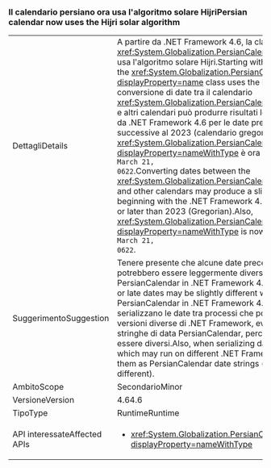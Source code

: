 ### <a name="persian-calendar-now-uses-the-hijri-solar-algorithm"></a><span data-ttu-id="c01d9-101">Il calendario persiano ora usa l'algoritmo solare Hijri</span><span class="sxs-lookup"><span data-stu-id="c01d9-101">Persian calendar now uses the Hijri solar algorithm</span></span>

|   |   |
|---|---|
|<span data-ttu-id="c01d9-102">Dettagli</span><span class="sxs-lookup"><span data-stu-id="c01d9-102">Details</span></span>|<span data-ttu-id="c01d9-103">A partire da .NET Framework 4.6, la classe <xref:System.Globalization.PersianCalendar?displayProperty=name> usa l'algoritmo solare Hijri.</span><span class="sxs-lookup"><span data-stu-id="c01d9-103">Starting with the .NET Framework 4.6, the <xref:System.Globalization.PersianCalendar?displayProperty=name> class uses the Hijri solar algorithm.</span></span> <span data-ttu-id="c01d9-104">La conversione di date tra il calendario <xref:System.Globalization.PersianCalendar?displayProperty=name> e altri calendari può produrre risultati leggermente diversi a partire da .NET Framework 4.6 per le date precedenti al 1800 o successive al 2023 (calendario gregoriano). Inoltre, <xref:System.Globalization.PersianCalendar.MinSupportedDateTime?displayProperty=nameWithType> è ora <code>March 22, 0622</code> invece di <code>March 21, 0622</code>.</span><span class="sxs-lookup"><span data-stu-id="c01d9-104">Converting dates between the <xref:System.Globalization.PersianCalendar?displayProperty=name> and other calendars may produce a slightly different result beginning with the .NET Framework 4.6 for dates earlier than 1800 or later than 2023 (Gregorian).Also, <xref:System.Globalization.PersianCalendar.MinSupportedDateTime?displayProperty=nameWithType> is now <code>March 22, 0622</code> instead of <code>March 21, 0622</code>.</span></span>|
|<span data-ttu-id="c01d9-105">Suggerimento</span><span class="sxs-lookup"><span data-stu-id="c01d9-105">Suggestion</span></span>|<span data-ttu-id="c01d9-106">Tenere presente che alcune date precedenti o successive potrebbero essere leggermente diverse quando si usa PersianCalendar in .NET Framework 4.6.</span><span class="sxs-lookup"><span data-stu-id="c01d9-106">Be aware that some early or late dates may be slightly different when using the PersianCalendar in .NET Framework 4.6.</span></span> <span data-ttu-id="c01d9-107">Inoltre, quando si serializzano le date tra processi che possono essere eseguiti in versioni diverse di .NET Framework, evitare di archiviarle come stringhe di data PersianCalendar, perché tali valori potrebbero essere diversi.</span><span class="sxs-lookup"><span data-stu-id="c01d9-107">Also, when serializing dates between processes which may run on different .NET Framework versions, do not store them as PersianCalendar date strings (since those values may be different).</span></span>|
|<span data-ttu-id="c01d9-108">Ambito</span><span class="sxs-lookup"><span data-stu-id="c01d9-108">Scope</span></span>|<span data-ttu-id="c01d9-109">Secondario</span><span class="sxs-lookup"><span data-stu-id="c01d9-109">Minor</span></span>|
|<span data-ttu-id="c01d9-110">Versione</span><span class="sxs-lookup"><span data-stu-id="c01d9-110">Version</span></span>|<span data-ttu-id="c01d9-111">4.6</span><span class="sxs-lookup"><span data-stu-id="c01d9-111">4.6</span></span>|
|<span data-ttu-id="c01d9-112">Tipo</span><span class="sxs-lookup"><span data-stu-id="c01d9-112">Type</span></span>|<span data-ttu-id="c01d9-113">Runtime</span><span class="sxs-lookup"><span data-stu-id="c01d9-113">Runtime</span></span>|
|<span data-ttu-id="c01d9-114">API interessate</span><span class="sxs-lookup"><span data-stu-id="c01d9-114">Affected APIs</span></span>|<ul><li><xref:System.Globalization.PersianCalendar?displayProperty=nameWithType></li></ul>|

